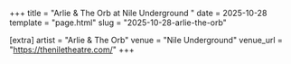 +++
title = "Arlie & The Orb at Nile Underground "
date = 2025-10-28
template = "page.html"
slug = "2025-10-28-arlie-the-orb"

[extra]
artist = "Arlie & The Orb"
venue = "Nile Underground"
venue_url = "https://theniletheatre.com/"
+++
